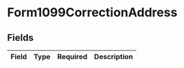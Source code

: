 # Form1099CorrectionAddress


## Fields

| Field       | Type        | Required    | Description |
| ----------- | ----------- | ----------- | ----------- |